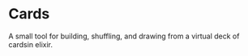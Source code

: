 # Cards

A small tool for building, shuffling, and drawing from a virtual deck of cardsin elixir.


